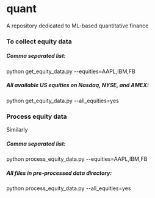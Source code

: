# quant
A repository dedicated to ML-based quantitative finance

### To collect equity data
##### Comma separated list:

python get_equity_data.py --equities=AAPL,IBM,FB

##### All available US equities on Nasdaq, NYSE, and AMEX:

python get_equity_data.py --all_equities=yes

### Process equity data
Similarly

##### Comma separated list:
python process_equity_data.py --equities=AAPL,IBM,FB

##### All files in pre-processed data directory:
python process_equity_data.py --all_equities=yes
